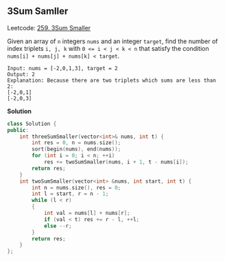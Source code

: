 ## 3Sum Samller

Leetcode: [259. 3Sum Smaller](https://leetcode-cn.com/problems/3sum-smaller/)

Given an array of `n` integers `nums` and an integer `target`, find the number of index triplets `i, j, k` with `0 <= i < j < k < n` that satisfy the condition `nums[i] + nums[j] + nums[k] < target`.

```text
Input: nums = [-2,0,1,3], target = 2
Output: 2
Explanation: Because there are two triplets which sums are less than 2:
[-2,0,1]
[-2,0,3]
```

**Solution**

```cpp
class Solution {
public:
    int threeSumSmaller(vector<int>& nums, int t) {
        int res = 0, n = nums.size();
        sort(begin(nums), end(nums));
        for (int i = 0; i < n; ++i)
            res += twoSumSmaller(nums, i + 1, t - nums[i]);
        return res;
    }
    int twoSumSmaller(vector<int> &nums, int start, int t) {
        int n = nums.size(), res = 0;
        int l = start, r = n - 1;
        while (l < r)
        {
            int val = nums[l] + nums[r];
            if (val < t) res += r - l, ++l;
            else --r;
        }
        return res;
    }
};
```